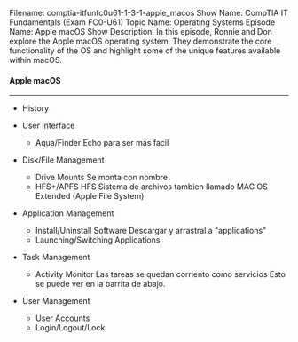 Filename: comptia-itfunfc0u61-1-3-1-apple_macos
Show Name: CompTIA IT Fundamentals (Exam FC0-U61)
Topic Name: Operating Systems
Episode Name: Apple macOS
Show Description: In this episode, Ronnie and Don explore the Apple macOS operating system. They demonstrate the core functionality of the OS and highlight some of the unique features available within macOS. 

#### Apple macOS
---

* History
* User Interface
	+ Aqua/Finder
		Echo para ser más facil
* Disk/File Management
	+ Drive Mounts 
		Se monta con nombre
	+ HFS+/APFS
		HFS Sistema de archivos tambien llamado MAC OS Extended (Apple File System)

* Application Management
	+ Install/Uninstall Software
		Descargar y arrastral a "applications"
	+ Launching/Switching Applications

* Task Management
	+ Activity Monitor
		Las tareas se quedan corriento como servicios
		Esto se puede ver en la barrita de abajo. 
		
* User Management
	+ User Accounts
	+ Login/Logout/Lock